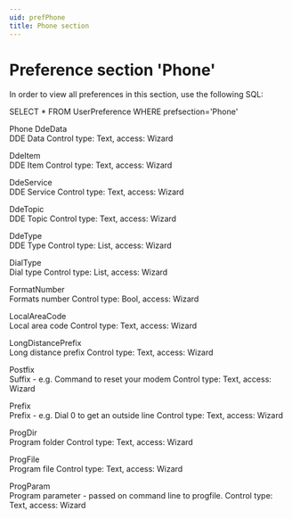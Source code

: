 ```yaml
---
uid: prefPhone
title: Phone section
---
```


Preference section 'Phone'
==========================

In order to view all preferences in this section, use the following SQL:

SELECT \* FROM UserPreference WHERE prefsection='Phone'

Phone
DdeData  
DDE Data
Control type: Text, access: Wizard

DdeItem  
DDE Item
Control type: Text, access: Wizard

DdeService  
DDE Service
Control type: Text, access: Wizard

DdeTopic  
DDE Topic
Control type: Text, access: Wizard

DdeType  
DDE Type
Control type: List, access: Wizard

DialType  
Dial type
Control type: List, access: Wizard

FormatNumber  
Formats number
Control type: Bool, access: Wizard

LocalAreaCode  
Local area code
Control type: Text, access: Wizard

LongDistancePrefix  
Long distance prefix
Control type: Text, access: Wizard

Postfix  
Suffix - e.g. Command to reset your modem
Control type: Text, access: Wizard

Prefix  
Prefix - e.g. Dial 0 to get an outside line
Control type: Text, access: Wizard

ProgDir  
Program folder
Control type: Text, access: Wizard

ProgFile  
Program file
Control type: Text, access: Wizard

ProgParam  
Program parameter - passed on command line to progfile.
Control type: Text, access: Wizard